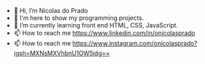 - 👋 Hi, I’m Nícolas do Prado
- 👀 I'm here to show my programming projects.
- 🌱 I’m currently learning front end HTML, CSS, JavaScript.
- 📫 How to reach me https://www.linkedin.com/in/onicolasprado
- 📫 How to reach me https://www.instagram.com/onicolasprado?igsh=MXNsMXVhbnU1OW5jdg==

<!---
ONicolasPrado/ONicolasPrado is a ✨ special ✨ repository because its `README.md` (this file) appears on your GitHub profile.
You can click the Preview link to take a look at your changes.
--->
